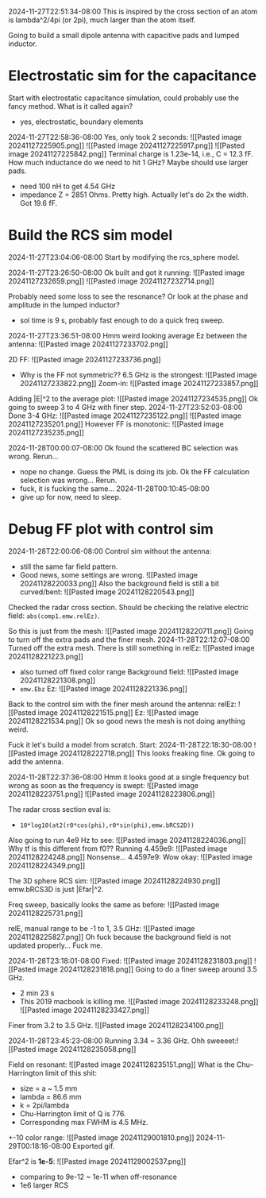 
2024-11-27T22:51:34-08:00
This is inspired by the cross section of an atom is lambda^2/4pi (or 2pi), much larger than the atom itself.

Going to build a small dipole antenna with capacitive pads and lumped inductor.

# Electrostatic sim for the capacitance

Start with electrostatic capacitance simulation, could probably use the fancy method. What is it called again?
- yes, electrostatic, boundary elements

2024-11-27T22:58:36-08:00
Yes, only took 2 seconds:
![[Pasted image 20241127225905.png]]
![[Pasted image 20241127225917.png]]
![[Pasted image 20241127225842.png]]
Terminal charge is 1.23e-14, i.e., C = 12.3 fF.
How much inductance do we need to hit 1 GHz? Maybe should use larger pads.
- need 100 nH to get 4.54 GHz
- impedance Z = 2851 Ohms. Pretty high.
Actually let's do 2x the width.
Got 19.6 fF.

# Build the RCS sim model

2024-11-27T23:04:06-08:00
Start by modifying the rcs_sphere model.

2024-11-27T23:26:50-08:00
Ok built and got it running:
![[Pasted image 20241127232659.png]]
![[Pasted image 20241127232714.png]]

Probably need some loss to see the resonance? Or look at the phase and amplitude in the lumped inductor?
- sol time is 9 s, probably fast enough to do a quick freq sweep.

2024-11-27T23:36:51-08:00
Hmm weird looking average Ez between the antenna:
![[Pasted image 20241127233702.png]]

2D FF:
![[Pasted image 20241127233736.png]]
- Why is the FF not symmetric??
6.5 GHz is the strongest:
![[Pasted image 20241127233822.png]]
Zoom-in:
![[Pasted image 20241127233857.png]]

Adding |E|^2 to the average plot:
![[Pasted image 20241127234535.png]]
Ok going to sweep 3 to 4 GHz with finer step.
2024-11-27T23:52:03-08:00
Done 3-4 GHz:
![[Pasted image 20241127235122.png]]
![[Pasted image 20241127235201.png]]
However FF is monotonic:
![[Pasted image 20241127235235.png]]

2024-11-28T00:00:07-08:00
Ok found the scattered BC selection was wrong. Rerun...
- nope no change. Guess the PML is doing its job.
Ok the FF calculation selection was wrong... Rerun.
- fuck, it is fucking the same...
2024-11-28T00:10:45-08:00
- give up for now, need to sleep.

# Debug FF plot with control sim

2024-11-28T22:00:06-08:00
Control sim without the antenna:
- still the same far field pattern.
- Good news, some settings are wrong.
![[Pasted image 20241128220033.png]]
Also the background field is still a bit curved/bent:
![[Pasted image 20241128220543.png]]

Checked the radar cross section. Should be checking the relative electric field: `abs(comp1.emw.relEz)`.

So this is just from the mesh:
![[Pasted image 20241128220711.png]]
Going to turn off the extra pads and the finer mesh.
2024-11-28T22:12:07-08:00
Turned off the extra mesh. There is still something in relEz:
![[Pasted image 20241128221223.png]]
- also turned off fixed color range
Background field:
![[Pasted image 20241128221308.png]]
- `emw.Ebz`
Ez:
![[Pasted image 20241128221336.png]]

Back to the control sim with the finer mesh around the antenna:
relEz:
![[Pasted image 20241128221515.png]]
Ez:
![[Pasted image 20241128221534.png]]
Ok so good news the mesh is not doing anything weird.

Fuck it let's build a model from scratch.
Start: 2024-11-28T22:18:30-08:00
![[Pasted image 20241128222718.png]]
This looks freaking fine.
Ok going to add the antenna.

2024-11-28T22:37:36-08:00
Hmm it looks good at a single frequency but wrong as soon as the frequency is swept:
![[Pasted image 20241128223751.png]]
![[Pasted image 20241128223806.png]]

The radar cross section eval is:
- `10*log10(at2(r0*cos(phi),r0*sin(phi),emw.bRCS2D))`

Also going to run 4e9 Hz to see:
![[Pasted image 20241128224036.png]]
Why tf is this different from f0??
Running 4.459e9:
![[Pasted image 20241128224248.png]]
Nonsense...
4.4597e9:
Wow okay:
![[Pasted image 20241128224349.png]]

The 3D sphere RCS sim:
![[Pasted image 20241128224930.png]]
emw.bRCS3D is just |Efar|^2.


Freq sweep, basically looks the same as before:
![[Pasted image 20241128225731.png]]

relE, manual range to be -1 to 1, 3.5 GHz:
![[Pasted image 20241128225827.png]]
Oh fuck because the background field is not updated properly...
Fuck me.

2024-11-28T23:18:01-08:00
Fixed:
![[Pasted image 20241128231803.png]]
![[Pasted image 20241128231818.png]]
Going to do a finer sweep around 3.5 GHz.
- 2 min 23 s
- This 2019 macbook is killing me.
![[Pasted image 20241128233248.png]]
![[Pasted image 20241128233427.png]]

Finer from 3.2 to 3.5 GHz.
![[Pasted image 20241128234100.png]]

2024-11-28T23:45:23-08:00
Running 3.34 ~ 3.36 GHz.
Ohh sweeeet:![[Pasted image 20241128235058.png]]

Field on resonant:
![[Pasted image 20241128235151.png]]
What is the Chu–Harrington limit of this shit:
- size = a ~ 1.5 mm
- lambda = 86.6 mm
- k = 2pi/lambda
- Chu-Harrington limit of Q is 776.
- Corresponding max FWHM is 4.5 MHz.

+-10 color range:
![[Pasted image 20241129001810.png]]
2024-11-29T00:18:16-08:00
Exported gif.

Efar^2 is **1e-5**:
![[Pasted image 20241129002537.png]]
- comparing to 9e-12 ~ 1e-11 when off-resonance
- 1e6 larger RCS







